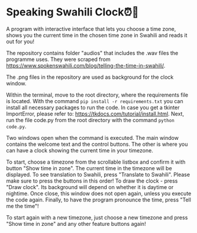 # Speaking Swahili Clock⏰🦁
A program with interactive interface that lets you choose a time zone, shows you the current time in the chosen time zone in Swahili and reads it out for you!

The repository contains folder "audios" that includes the .wav files the programme uses. They were scraped from https://www.spokenswahili.com/blog/telling-the-time-in-swahili/.

The .png files in the repository are used as background for the clock window.

Within the terminal, move to the root directory, where the requirements file is located. With the command ``pip install -r requirements.txt`` you can install all necessary packages to run the code. In case you get a tkinter ImportError, please refer to: https://tkdocs.com/tutorial/install.html. Next, run the file code.py from the root directory with the command ``python code.py``.

Two windows open when the command is executed. The main window contains the welcome text and the control buttons. The other is where you can have a clock showing the current time in your timezone. 

To start, choose a timezone from the scrollable listbox and confirm it with button "Show time in zone". The current time in the timezone will be displayed. To see translation to Swahili, press "Translate to Swahili". Please make sure to press the buttons in this order! To draw the clock - press "Draw clock". Its background will depend on whether it is daytime or nightime. Once close, this window does not open again, unless you execute the code again. Finally, to have the program pronounce the time, press "Tell me the time"!

To start again with a new timezone, just choose a new timezone and press "Show time in zone" and any other feature buttons again!
